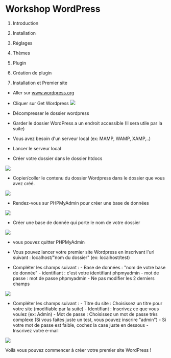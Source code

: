 <h1>Workshop WordPress</h1>

1. Introduction
2. Installation
3. Réglages
4. Thèmes
5. Plugin
6. Création de plugin




1. Installation et Premier site

- Aller sur www.wordpress.org
  
- Cliquer sur Get Wordpress
  <img src="./Capture d’écran 2022-08-04 à 16.19.36">

- Décompresser le dossier wordpress

- Garder le dossier WordPress a un endroit accessible (Il sera utile par la suite)

- Vous avez besoin d'un serveur local (ex: MAMP, WAMP, XAMP,..)
  
- Lancer le serveur local

- Créer votre dossier dans le dossier htdocs
<img src="Capture d’écran 2022-08-04 à 16.38.51">

- Copier/coller le contenu du dossier Wordpress dans le dossier que vous avez créé.
<img src="Capture d’écran 2022-08-04 à 16.43.33">

- Rendez-vous sur PHPMyAdmin pour créer une base de données
<img src="Capture d’écran 2022-08-04 à 16.47.17">

- Créer une base de donnée qui porte le nom de votre dossier
<img src="Capture d’écran 2022-08-04 à 16.47.26">

- vous pouvez quitter PHPMyAdmin
  
- Vous pouvez lancer votre premier site Wordpress en inscrivant l'url suivant :
    localhost/"nom du dossier" (ex: localhost/test)

- Compléter les champs suivant :
        - Base de données : "nom de votre base de donnée"
        - identifiant : c'est votre identifiant phpmyadmin
        - mot de passe : mot de passe phpmyadmin
        - Ne pas modifier les 2 derniers champs
<img src="Capture d’écran 2022-08-04 à 16.49.09">

- Compléter les champs suivant : 
        - Titre du site : Choisissez un titre pour votre site (modifiable par la suite)
        - Identifiant : Inscrivez ce que vous voulez (ex: Admin)
        - Mot de passe : Choisissez un mot de passe très complexe (Si vous faites      juste un test, vous pouvez inscrire "admin")
        - Si votre mot de passe est faible, cochez la case juste en dessous
        - Inscrivez votre e-mail
<img src="Capture d’écran 2022-08-04 à 16.51.13">

Voilà vous pouvez commencer à créer votre premier site WordPress !
